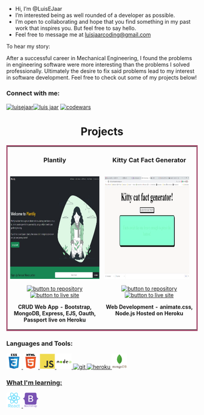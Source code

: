 - Hi, I’m @LuisEJaar
- I’m interested being as well rounded of a developer as possible.
- I’m open to collaborating and hope that you find something in my past work that inspires you. But feel free to say hello. 
- Feel free to message me at luisjaarcoding@gmail.com

To hear my story: 

After a successful career in Mechanical Engineering, I found the problems in engineering software were more interesting than the problems I solved professionally. Ultimately the desire to fix said problems lead to my interest in software development. Feel free to check out some of my projects below!
 
<!-- Connect with me section -->
 
<h3 align="left">Connect with me:</h3>
<p align="left">
 
<a href="https://twitter.com/luisejaar" target="blank"><img align="center" src="https://raw.githubusercontent.com/rahuldkjain/github-profile-readme-generator/master/src/images/icons/Social/twitter.svg" alt="luisejaar" height="30" width="40" /></a><a href="https://linkedin.com/in/luis jaar" target="blank"><img align="center" src="https://raw.githubusercontent.com/rahuldkjain/github-profile-readme-generator/master/src/images/icons/Social/linked-in-alt.svg" alt="luis jaar" height="30" width="40" /></a>
</a><a a href="https://www.codewars.com/users/LuisEJaar" target="_blank" rel="noreferrer"> <img align="center" src="https://www.codewars.com/packs/assets/logo.61192cf7.svg" alt="codewars" width="40" height="40"/> </a>
</p>
<!-- Table of projects -->

<h1 align="center">Projects</h1>

<table bordercolor="#a3496a">
  
  <tr>
    <td width="50%" valign="top">
      <h3 align="center">Plantily</h3>
        <br />
        <a target="_blank" href="https://plantily.herokuapp.com/">
            <img src="https://github.com/LuisEJaar/luisEJaar/blob/main/plantilypage.JPG" width="100%" height="270px" alt="Plantily Site"/>
        </a>
        <br />
        <p align="center">
          
  <a href="https://github.com/LuisEJaar/Plantily" target="_blank" rel="noreferrer">
    <img src="https://img.shields.io/badge/-repo-efefef?style=flat-square&logo=github&logoColor=01a9f4" alt="button to repository" height ="25px"></a> 
  <a href="https://plantily.herokuapp.com/" target="_blank" rel="noreferrer">
    <img src="https://img.shields.io/badge/-live%20site-01a9f4?style=flat-square" alt="button to live site" height="25px"></a>
        </p>
         <p align="center"><strong>CRUD Web App - Bootstrap, MongoDB, Express, EJS, Oauth, Passport live on Heroku </strong></p>
    </td>
    <td width="50%" valign="top">
      <h3 align="center">Kitty Cat Fact Generator</h3>
      <br />
        <a target="_blank" href="https://kitty-cat-fact-generator.herokuapp.com/">
          <img src="https://github.com/LuisEJaar/luisEJaar/blob/main/kittyCatFact.gif" width="95%" height="270px" alt="kitty-cat-fact-generator Site"/>
        </a>
      <br />
        <p align="center">
  <a href="https://github.com/LuisEJaar/kitty-cat-fact-generator" target="_blank">
    <img src="https://img.shields.io/badge/-repo-efefef?style=flat-square&logo=github&logoColor=01a9f4" alt="button to repository" height ="25px"></a> 
  </a>
  <a href="https://kitty-cat-fact-generator.herokuapp.com/" target="_blank">
    <img src="https://img.shields.io/badge/-live%20site-01a9f4?style=flat-square" alt="button to live site" height="25px"></a>
  </a>
      </p>
        <p align="center"><strong>Web Development - animate.css, Node.js Hosted on Heroku</strong></p>
    </td>
  </tr>
</table>


<!-- Languages / Tools section -->

<h3 align="left">Languages and Tools:</h3>

<p align="left"> <a href="https://www.w3schools.com/css/" target="_blank" rel="noreferrer"> <img src="https://raw.githubusercontent.com/devicons/devicon/master/icons/css3/css3-original-wordmark.svg" alt="css3" width="40" height="40"/> </a><a href="https://www.w3.org/html/" target="_blank" rel="noreferrer"> <img src="https://raw.githubusercontent.com/devicons/devicon/master/icons/html5/html5-original-wordmark.svg" alt="html5" width="40" height="40"/> </a> <a href="https://developer.mozilla.org/en-US/docs/Web/JavaScript" target="_blank" rel="noreferrer"> <img src="https://raw.githubusercontent.com/devicons/devicon/master/icons/javascript/javascript-original.svg" alt="javascript" width="40" height="40" margin-bottom="0"/> <a href="https://nodejs.org" target="_blank" rel="noreferrer"> <img src="https://raw.githubusercontent.com/devicons/devicon/master/icons/nodejs/nodejs-original-wordmark.svg" alt="nodejs" width="40" height="40"/> </a><a href="https://git-scm.com/" target="_blank" rel="noreferrer"> <img src="https://www.vectorlogo.zone/logos/git-scm/git-scm-icon.svg" alt="git" width="40" height="40"/> </a> <a href="https://heroku.com" target="_blank" rel="noreferrer"> <img src="https://www.vectorlogo.zone/logos/heroku/heroku-icon.svg" alt="heroku" width="40" height="40"/> </a> <a href="https://www.mongodb.com/" target="_blank" rel="noreferrer"> <img src="https://raw.githubusercontent.com/devicons/devicon/master/icons/mongodb/mongodb-original-wordmark.svg" alt="mongodb" width="40" height="40"/> </p>

<h3 align="left">What I'm learning:</h3>

<p><a href="https://reactjs.org/" target="_blank" rel="noreferrer"> <img src="https://raw.githubusercontent.com/devicons/devicon/master/icons/react/react-original-wordmark.svg" alt="react" width="40" height="40"/><a href="https://getbootstrap.com" target="_blank" rel="noreferrer"> <img src="https://raw.githubusercontent.com/devicons/devicon/master/icons/bootstrap/bootstrap-plain-wordmark.svg" alt="bootstrap" width="40" height="40"/></a></p>
